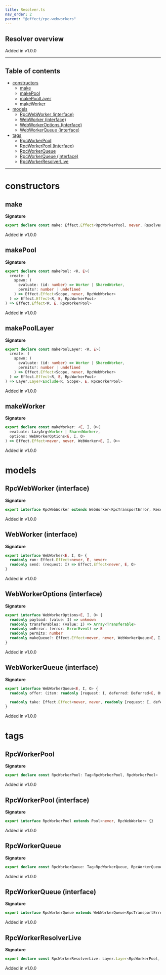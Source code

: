```yaml
---
title: Resolver.ts
nav_order: 2
parent: "@effect/rpc-webworkers"
---
```


## Resolver overview

Added in v1.0.0

---

<h2 class="text-delta">Table of contents</h2>

- [constructors](#constructors)
  - [make](#make)
  - [makePool](#makepool)
  - [makePoolLayer](#makepoollayer)
  - [makeWorker](#makeworker)
- [models](#models)
  - [RpcWebWorker (interface)](#rpcwebworker-interface)
  - [WebWorker (interface)](#webworker-interface)
  - [WebWorkerOptions (interface)](#webworkeroptions-interface)
  - [WebWorkerQueue (interface)](#webworkerqueue-interface)
- [tags](#tags)
  - [RpcWorkerPool](#rpcworkerpool)
  - [RpcWorkerPool (interface)](#rpcworkerpool-interface)
  - [RpcWorkerQueue](#rpcworkerqueue)
  - [RpcWorkerQueue (interface)](#rpcworkerqueue-interface)
  - [RpcWorkerResolverLive](#rpcworkerresolverlive)

---

# constructors

## make

**Signature**

```ts
export declare const make: Effect.Effect<RpcWorkerPool, never, Resolver.RpcResolver<never>>
```

Added in v1.0.0

## makePool

**Signature**

```ts
export declare const makePool: <R, E>(
  create: (
    spawn: (
      evaluate: (id: number) => Worker | SharedWorker,
      permits?: number | undefined
    ) => Effect.Effect<Scope, never, RpcWebWorker>
  ) => Effect.Effect<R, E, RpcWorkerPool>
) => Effect.Effect<R, E, RpcWorkerPool>
```

Added in v1.0.0

## makePoolLayer

**Signature**

```ts
export declare const makePoolLayer: <R, E>(
  create: (
    spawn: (
      evaluate: (id: number) => Worker | SharedWorker,
      permits?: number | undefined
    ) => Effect.Effect<Scope, never, RpcWebWorker>
  ) => Effect.Effect<R, E, RpcWorkerPool>
) => Layer.Layer<Exclude<R, Scope>, E, RpcWorkerPool>
```

Added in v1.0.0

## makeWorker

**Signature**

```ts
export declare const makeWorker: <E, I, O>(
  evaluate: LazyArg<Worker | SharedWorker>,
  options: WebWorkerOptions<E, I, O>
) => Effect.Effect<never, never, WebWorker<E, I, O>>
```

Added in v1.0.0

# models

## RpcWebWorker (interface)

**Signature**

```ts
export interface RpcWebWorker extends WebWorker<RpcTransportError, Resolver.RpcRequest, Resolver.RpcResponse> {}
```

Added in v1.0.0

## WebWorker (interface)

**Signature**

```ts
export interface WebWorker<E, I, O> {
  readonly run: Effect.Effect<never, E, never>
  readonly send: (request: I) => Effect.Effect<never, E, O>
}
```

Added in v1.0.0

## WebWorkerOptions (interface)

**Signature**

```ts
export interface WebWorkerOptions<E, I, O> {
  readonly payload: (value: I) => unknown
  readonly transferables: (value: I) => Array<Transferable>
  readonly onError: (error: ErrorEvent) => E
  readonly permits: number
  readonly makeQueue?: Effect.Effect<never, never, WebWorkerQueue<E, I, O>>
}
```

Added in v1.0.0

## WebWorkerQueue (interface)

**Signature**

```ts
export interface WebWorkerQueue<E, I, O> {
  readonly offer: (item: readonly [request: I, deferred: Deferred<E, O>]) => Effect.Effect<never, never, void>

  readonly take: Effect.Effect<never, never, readonly [request: I, deferred: Deferred<E, O>]>
}
```

Added in v1.0.0

# tags

## RpcWorkerPool

**Signature**

```ts
export declare const RpcWorkerPool: Tag<RpcWorkerPool, RpcWorkerPool>
```

Added in v1.0.0

## RpcWorkerPool (interface)

**Signature**

```ts
export interface RpcWorkerPool extends Pool<never, RpcWebWorker> {}
```

Added in v1.0.0

## RpcWorkerQueue

**Signature**

```ts
export declare const RpcWorkerQueue: Tag<RpcWorkerQueue, RpcWorkerQueue>
```

Added in v1.0.0

## RpcWorkerQueue (interface)

**Signature**

```ts
export interface RpcWorkerQueue extends WebWorkerQueue<RpcTransportError, Resolver.RpcRequest, Resolver.RpcResponse> {}
```

Added in v1.0.0

## RpcWorkerResolverLive

**Signature**

```ts
export declare const RpcWorkerResolverLive: Layer.Layer<RpcWorkerPool, never, Resolver.RpcResolver<never>>
```

Added in v1.0.0
